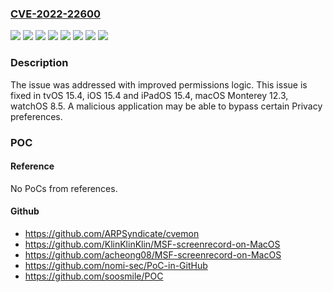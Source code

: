### [CVE-2022-22600](https://cve.mitre.org/cgi-bin/cvename.cgi?name=CVE-2022-22600)
![](https://img.shields.io/static/v1?label=Product&message=iOS%20and%20iPadOS&color=blue)
![](https://img.shields.io/static/v1?label=Product&message=macOS&color=blue)
![](https://img.shields.io/static/v1?label=Product&message=tvOS&color=blue)
![](https://img.shields.io/static/v1?label=Product&message=watchOS&color=blue)
![](https://img.shields.io/static/v1?label=Version&message=%3C%2012.3%20&color=brighgreen)
![](https://img.shields.io/static/v1?label=Version&message=%3C%2015.4%20&color=brighgreen)
![](https://img.shields.io/static/v1?label=Version&message=%3C%208.5%20&color=brighgreen)
![](https://img.shields.io/static/v1?label=Vulnerability&message=A%20malicious%20application%20may%20be%20able%20to%20bypass%20certain%20Privacy%20preferences&color=brighgreen)

### Description

The issue was addressed with improved permissions logic. This issue is fixed in tvOS 15.4, iOS 15.4 and iPadOS 15.4, macOS Monterey 12.3, watchOS 8.5. A malicious application may be able to bypass certain Privacy preferences.

### POC

#### Reference
No PoCs from references.

#### Github
- https://github.com/ARPSyndicate/cvemon
- https://github.com/KlinKlinKlin/MSF-screenrecord-on-MacOS
- https://github.com/acheong08/MSF-screenrecord-on-MacOS
- https://github.com/nomi-sec/PoC-in-GitHub
- https://github.com/soosmile/POC

